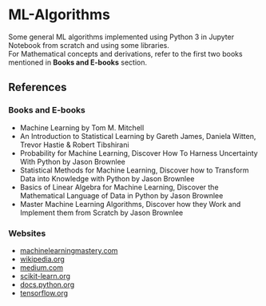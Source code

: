 # ML-Algorithms
Some general ML algorithms implemented using Python 3 in Jupyter Notebook from scratch and using some libraries.  
For Mathematical concepts and derivations, refer to the first two books mentioned in **Books and E-books** section.
## References
### Books and E-books
* Machine Learning by Tom M. Mitchell
* An Introduction to Statistical Learning by Gareth James, Daniela Witten, Trevor Hastie & Robert Tibshirani
* Probability for Machine Learning, Discover How To Harness Uncertainty With Python by Jason Brownlee
* Statistical Methods for Machine Learning, Discover how to Transform Data into Knowledge with Python by Jason Brownlee
* Basics of Linear Algebra for Machine Learning, Discover the Mathematical Language of Data in Python by Jason Brownlee
* Master Machine Learning Algorithms, Discover how they Work and Implement them from Scratch by Jason Brownlee
### Websites
* [machinelearningmastery.com](https://machinelearningmastery.com/)
* [wikipedia.org](https://www.wikipedia.org/)
* [medium.com](https://medium.com/)
* [scikit-learn.org](https://scikit-learn.org/stable/)
* [docs.python.org](https://docs.python.org/3/)
* [tensorflow.org](https://www.tensorflow.org/api_docs/python/tf/keras)

